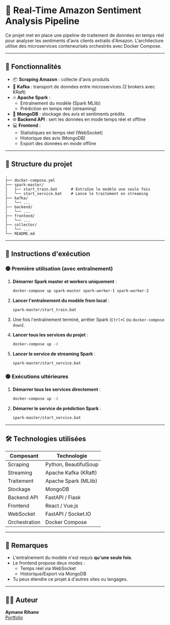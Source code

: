 # 🛒 Real-Time Amazon Sentiment Analysis Pipeline

Ce projet met en place une pipeline de traitement de données en temps réel pour analyser les sentiments d'avis clients extraits d'Amazon. L'architecture utilise des microservices conteneurisés orchestrés avec Docker Compose.

---

## 🔧 Fonctionnalités

- 📦 **Scraping Amazon** : collecte d'avis produits
- 🚀 **Kafka** : transport de données entre microservices (2 brokers avec KRaft)
- 🔥 **Apache Spark** : 
  - Entraînement du modèle (Spark MLlib)
  - Prédiction en temps réel (streaming)
- 🧠 **MongoDB** : stockage des avis et sentiments prédits
- 🌐 **Backend API** : sert les données en mode temps réel et offline
- 💻 **Frontend** :
  - Statistiques en temps réel (WebSocket)
  - Historique des avis (MongoDB)
  - Export des données en mode offline

---

## 📁 Structure du projet

```
.
├── docker-compose.yml
├── spark-master/
│   ├── start_train.bat      # Entraîne le modèle une seule fois
│   └── start_service.bat    # Lance le traitement en streaming
├── kafka/
│   └── ...
├── backend/
│   └── ...
├── frontend/
│   └── ...
├── collector/
│   └── ...
└── README.md
```

---

## 🧪 Instructions d'exécution

### 🟡 Première utilisation (avec entraînement)

1. **Démarrer Spark master et workers uniquement** :
   ```bash
   docker-compose up spark-master spark-worker-1 spark-worker-2
   ```

2. **Lancer l'entraînement du modèle from local** :
   ```bash
   spark-master/start_train.bat
   ```

3. Une fois l'entraînement terminé, arrêter Spark (`Ctrl+C` ou `docker-compose down`).

4. **Lancer tous les services du projet** :
   ```bash
   docker-compose up -d
   ```

5. **Lancer le service de streaming Spark** :
   ```bash
   spark-master/start_service.bat
   ```

### 🟢 Exécutions ultérieures

1. **Démarrer tous les services directement** :
   ```bash
   docker-compose up -d
   ```

2. **Démarrer le service de prédiction Spark** :
   ```bash
   spark-master/start_service.bat
   ```

---

## 🛠️ Technologies utilisées

| Composant | Technologie |
|-----------|-------------|
| Scraping | Python, BeautifulSoup |
| Streaming | Apache Kafka (KRaft) |
| Traitement | Apache Spark (MLlib) |
| Stockage | MongoDB |
| Backend API | FastAPI / Flask |
| Frontend | React / Vue.js |
| WebSocket | FastAPI / Socket.IO |
| Orchestration | Docker Compose |

---

## 📌 Remarques

- L'entraînement du modèle n'est requis **qu'une seule fois**.
- Le frontend propose deux modes :
  - Temps réel via WebSocket
  - Historique/Export via MongoDB
- Tu peux étendre ce projet à d'autres sites ou langages.

---

## 🧑‍💻 Auteur

**Aymane Rihane**  
[Portfolio](https://aymanerihane.github.io/myportfolio/)
